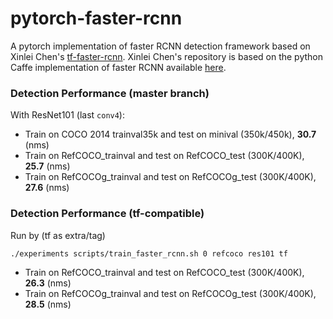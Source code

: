 # pytorch-faster-rcnn
A pytorch implementation of faster RCNN detection framework based on Xinlei Chen's [tf-faster-rcnn](https://github.com/endernewton/tf-faster-rcnn). Xinlei Chen's repository is based on the python Caffe implementation of faster RCNN available [here](https://github.com/rbgirshick/py-faster-rcnn).

### Detection Performance (master branch)

With ResNet101 (last ``conv4``):
- Train on COCO 2014 trainval35k and test on minival (350k/450k), **30.7** (nms)
- Train on RefCOCO_trainval and test on RefCOCO_test (300K/400K), **25.7** (nms)
- Train on RefCOCOg_trainval and test on RefCOCOg_test (300K/400K), **27.6** (nms)

### Detection Performance (tf-compatible)
Run by (tf as extra/tag)
```bash
./experiments scripts/train_faster_rcnn.sh 0 refcoco res101 tf
```
- Train on RefCOCO_trainval and test on RefCOCO_test (300K/400K), **26.3** (nms)
- Train on RefCOCOg_trainval and test on RefCOCOg_test (300K/400K), **28.5** (nms)
